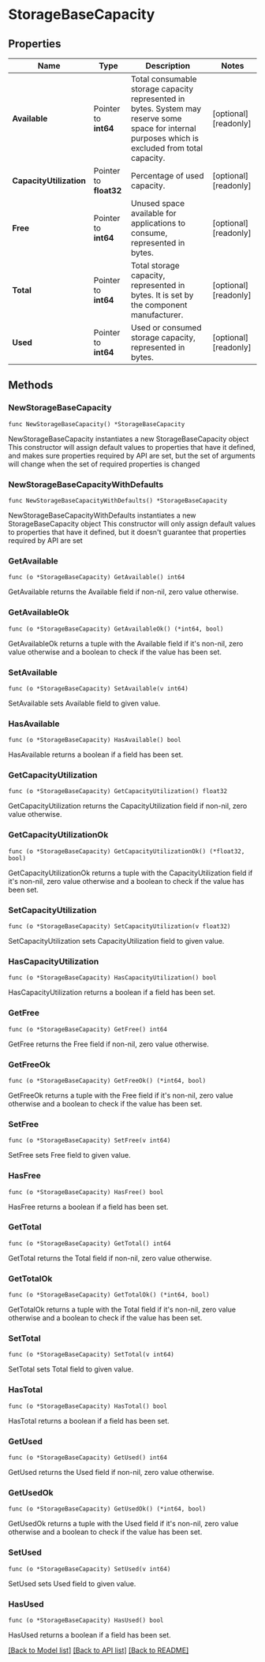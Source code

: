 # StorageBaseCapacity

## Properties

Name | Type | Description | Notes
------------ | ------------- | ------------- | -------------
**Available** | Pointer to **int64** | Total consumable storage capacity represented in bytes. System may reserve some space for internal purposes which is excluded from total capacity. | [optional] [readonly] 
**CapacityUtilization** | Pointer to **float32** | Percentage of used capacity. | [optional] [readonly] 
**Free** | Pointer to **int64** | Unused space available for applications to consume, represented in bytes. | [optional] [readonly] 
**Total** | Pointer to **int64** | Total storage capacity, represented in bytes. It is set by the component manufacturer. | [optional] [readonly] 
**Used** | Pointer to **int64** | Used or consumed storage capacity, represented in bytes. | [optional] [readonly] 

## Methods

### NewStorageBaseCapacity

`func NewStorageBaseCapacity() *StorageBaseCapacity`

NewStorageBaseCapacity instantiates a new StorageBaseCapacity object
This constructor will assign default values to properties that have it defined,
and makes sure properties required by API are set, but the set of arguments
will change when the set of required properties is changed

### NewStorageBaseCapacityWithDefaults

`func NewStorageBaseCapacityWithDefaults() *StorageBaseCapacity`

NewStorageBaseCapacityWithDefaults instantiates a new StorageBaseCapacity object
This constructor will only assign default values to properties that have it defined,
but it doesn't guarantee that properties required by API are set

### GetAvailable

`func (o *StorageBaseCapacity) GetAvailable() int64`

GetAvailable returns the Available field if non-nil, zero value otherwise.

### GetAvailableOk

`func (o *StorageBaseCapacity) GetAvailableOk() (*int64, bool)`

GetAvailableOk returns a tuple with the Available field if it's non-nil, zero value otherwise
and a boolean to check if the value has been set.

### SetAvailable

`func (o *StorageBaseCapacity) SetAvailable(v int64)`

SetAvailable sets Available field to given value.

### HasAvailable

`func (o *StorageBaseCapacity) HasAvailable() bool`

HasAvailable returns a boolean if a field has been set.

### GetCapacityUtilization

`func (o *StorageBaseCapacity) GetCapacityUtilization() float32`

GetCapacityUtilization returns the CapacityUtilization field if non-nil, zero value otherwise.

### GetCapacityUtilizationOk

`func (o *StorageBaseCapacity) GetCapacityUtilizationOk() (*float32, bool)`

GetCapacityUtilizationOk returns a tuple with the CapacityUtilization field if it's non-nil, zero value otherwise
and a boolean to check if the value has been set.

### SetCapacityUtilization

`func (o *StorageBaseCapacity) SetCapacityUtilization(v float32)`

SetCapacityUtilization sets CapacityUtilization field to given value.

### HasCapacityUtilization

`func (o *StorageBaseCapacity) HasCapacityUtilization() bool`

HasCapacityUtilization returns a boolean if a field has been set.

### GetFree

`func (o *StorageBaseCapacity) GetFree() int64`

GetFree returns the Free field if non-nil, zero value otherwise.

### GetFreeOk

`func (o *StorageBaseCapacity) GetFreeOk() (*int64, bool)`

GetFreeOk returns a tuple with the Free field if it's non-nil, zero value otherwise
and a boolean to check if the value has been set.

### SetFree

`func (o *StorageBaseCapacity) SetFree(v int64)`

SetFree sets Free field to given value.

### HasFree

`func (o *StorageBaseCapacity) HasFree() bool`

HasFree returns a boolean if a field has been set.

### GetTotal

`func (o *StorageBaseCapacity) GetTotal() int64`

GetTotal returns the Total field if non-nil, zero value otherwise.

### GetTotalOk

`func (o *StorageBaseCapacity) GetTotalOk() (*int64, bool)`

GetTotalOk returns a tuple with the Total field if it's non-nil, zero value otherwise
and a boolean to check if the value has been set.

### SetTotal

`func (o *StorageBaseCapacity) SetTotal(v int64)`

SetTotal sets Total field to given value.

### HasTotal

`func (o *StorageBaseCapacity) HasTotal() bool`

HasTotal returns a boolean if a field has been set.

### GetUsed

`func (o *StorageBaseCapacity) GetUsed() int64`

GetUsed returns the Used field if non-nil, zero value otherwise.

### GetUsedOk

`func (o *StorageBaseCapacity) GetUsedOk() (*int64, bool)`

GetUsedOk returns a tuple with the Used field if it's non-nil, zero value otherwise
and a boolean to check if the value has been set.

### SetUsed

`func (o *StorageBaseCapacity) SetUsed(v int64)`

SetUsed sets Used field to given value.

### HasUsed

`func (o *StorageBaseCapacity) HasUsed() bool`

HasUsed returns a boolean if a field has been set.


[[Back to Model list]](../README.md#documentation-for-models) [[Back to API list]](../README.md#documentation-for-api-endpoints) [[Back to README]](../README.md)


